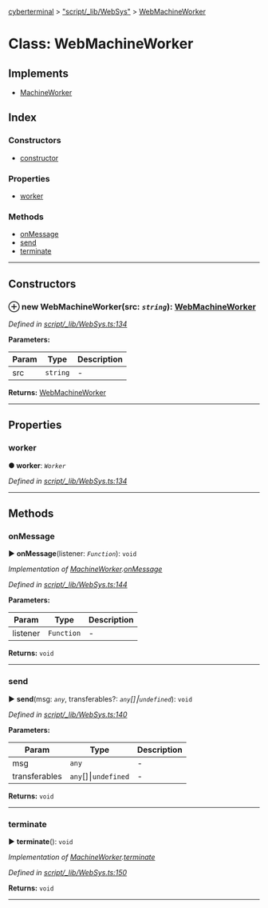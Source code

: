 [cyberterminal](../README.md) > ["script/_lib/WebSys"](../modules/_script__lib_websys_.md) > [WebMachineWorker](../classes/_script__lib_websys_.webmachineworker.md)



# Class: WebMachineWorker

## Implements

* [MachineWorker](../interfaces/_script__lib_machineworker_.machineworker.md)

## Index

### Constructors

* [constructor](_script__lib_websys_.webmachineworker.md#constructor)


### Properties

* [worker](_script__lib_websys_.webmachineworker.md#worker)


### Methods

* [onMessage](_script__lib_websys_.webmachineworker.md#onmessage)
* [send](_script__lib_websys_.webmachineworker.md#send)
* [terminate](_script__lib_websys_.webmachineworker.md#terminate)



---
## Constructors
<a id="constructor"></a>


### ⊕ **new WebMachineWorker**(src: *`string`*): [WebMachineWorker](_script__lib_websys_.webmachineworker.md)


*Defined in [script/_lib/WebSys.ts:134](https://github.com/FantasyInternet/cyberterminal/blob/HEAD/src/script/_lib/WebSys.ts#L134)*



**Parameters:**

| Param | Type | Description |
| ------ | ------ | ------ |
| src | `string`   |  - |





**Returns:** [WebMachineWorker](_script__lib_websys_.webmachineworker.md)

---


## Properties
<a id="worker"></a>

###  worker

**●  worker**:  *`Worker`* 

*Defined in [script/_lib/WebSys.ts:134](https://github.com/FantasyInternet/cyberterminal/blob/HEAD/src/script/_lib/WebSys.ts#L134)*





___


## Methods
<a id="onmessage"></a>

###  onMessage

► **onMessage**(listener: *`Function`*): `void`



*Implementation of [MachineWorker](../interfaces/_script__lib_machineworker_.machineworker.md).[onMessage](../interfaces/_script__lib_machineworker_.machineworker.md#onmessage)*

*Defined in [script/_lib/WebSys.ts:144](https://github.com/FantasyInternet/cyberterminal/blob/HEAD/src/script/_lib/WebSys.ts#L144)*



**Parameters:**

| Param | Type | Description |
| ------ | ------ | ------ |
| listener | `Function`   |  - |





**Returns:** `void`





___

<a id="send"></a>

###  send

► **send**(msg: *`any`*, transferables?: *`any`[]⎮`undefined`*): `void`



*Defined in [script/_lib/WebSys.ts:140](https://github.com/FantasyInternet/cyberterminal/blob/HEAD/src/script/_lib/WebSys.ts#L140)*



**Parameters:**

| Param | Type | Description |
| ------ | ------ | ------ |
| msg | `any`   |  - |
| transferables | `any`[]⎮`undefined`   |  - |





**Returns:** `void`





___

<a id="terminate"></a>

###  terminate

► **terminate**(): `void`



*Implementation of [MachineWorker](../interfaces/_script__lib_machineworker_.machineworker.md).[terminate](../interfaces/_script__lib_machineworker_.machineworker.md#terminate)*

*Defined in [script/_lib/WebSys.ts:150](https://github.com/FantasyInternet/cyberterminal/blob/HEAD/src/script/_lib/WebSys.ts#L150)*





**Returns:** `void`





___


